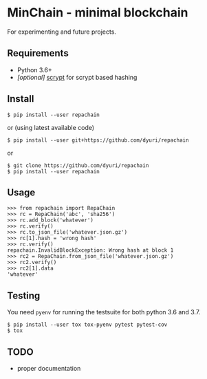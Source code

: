 # MinChain - minimal blockchain

For experimenting and future projects.

## Requirements

  - Python 3.6+
  - *[optional]* [scrypt](https://pypi.org/project/scrypt/) for scrypt based hashing

## Install

```
$ pip install --user repachain
```

or (using latest available code)

```
$ pip install --user git+https://github.com/dyuri/repachain
```

or

```
$ git clone https://github.com/dyuri/repachain
$ pip install --user repachain
```

## Usage

```
>>> from repachain import RepaChain
>>> rc = RepaChain('abc', 'sha256')
>>> rc.add_block('whatever')
>>> rc.verify()
>>> rc.to_json_file('whatever.json.gz')
>>> rc[1].hash = 'wrong hash'
>>> rc.verify()
repachain.InvalidBlockException: Wrong hash at block 1
>>> rc2 = RepaChain.from_json_file('whatever.json.gz')
>>> rc2.verify()
>>> rc2[1].data
'whatever'
```

## Testing

You need `pyenv` for running the testsuite for both python 3.6 and 3.7.

```
$ pip install --user tox tox-pyenv pytest pytest-cov
$ tox
```

## TODO

  - proper documentation
